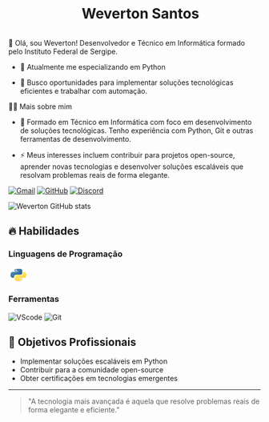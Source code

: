 <!--título-->
<div id="user-content-toc">
  <ul align="center">
    <summary><h1 style="display: inline-block">Weverton Santos</h1></summary>
</div>

<!-- Presentation -->
<p>
  👋 Olá, sou Weverton! Desenvolvedor e Técnico em Informática formado pelo Instituto Federal de Sergipe.

  - 🌱 Atualmente me especializando em Python

  - 🔭 Busco oportunidades para implementar soluções tecnológicas eficientes e trabalhar com automação.
</p>

<!-- Dropdown -->
  <summary>👨‍💻 Mais sobre mim</summary>

  - 💬 Formado em Técnico em Informática com foco em desenvolvimento de soluções tecnológicas. Tenho experiência com Python, Git e outras ferramentas de desenvolvimento.

  - ⚡ Meus interesses incluem contribuir para projetos open-source, aprender novas tecnologias e desenvolver soluções escaláveis que resolvam problemas reais de forma elegante.

<!-- Links -->
[![Gmail](https://img.shields.io/badge/Gmail-D14836?style=for-the-badge&logo=gmail&logoColor=white)](mailto:ws70779@gmail.com)
[![GitHub](https://img.shields.io/badge/GitHub-100000?style=for-the-badge&logo=github&logoColor=white)](https://github.com/Wever33)
[![Discord](https://img.shields.io/badge/Discord-7289DA?style=for-the-badge&logo=discord&logoColor=white)](https://discord.com/channels/@Wever/)

<!-- GithubStats -->
![Weverton GitHub stats](https://github-readme-stats.vercel.app/api?username=Wever33&show_icons=true&theme=github_dark)

## 🔥 Habilidades
<!-- Skills: Programming Languages -->
  <div style="flex-basis: 48%;">
    <h3>Linguagens de Programação</h3>
    <img align="center" alt="Python" height="30" width="40" src="https://raw.githubusercontent.com/devicons/devicon/master/icons/python/python-original.svg">
  </div>
  
  <!-- Skills: Tools & Frameworks -->
  <div style="flex-basis: 48%;">
    <h3>Ferramentas</h3>
    <img align="center" alt="VScode" height="30" width="40" src="https://cdn.jsdelivr.net/gh/devicons/devicon/icons/vscode/vscode-original.svg">
    <img align="center" alt="Git" height="30" width="40" src="https://cdn.jsdelivr.net/gh/devicons/devicon/icons/git/git-original.svg">
  </div>

## 🎯 Objetivos Profissionais
- Implementar soluções escaláveis em Python
- Contribuir para a comunidade open-source
- Obter certificações em tecnologias emergentes

---

> "A tecnologia mais avançada é aquela que resolve problemas reais de forma elegante e eficiente."
